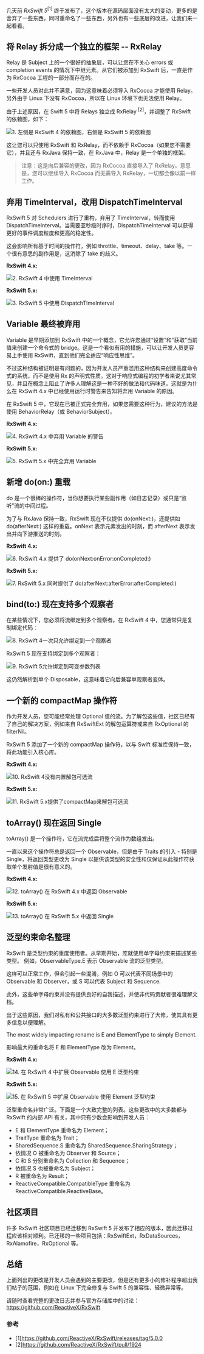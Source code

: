 几天前 *RxSwift 5*<sup>[1]</sup> 终于发布了，这个版本在源码层面没有太大的变动，更多的是舍弃了一些东西，同时重命名了一些东西，另外也有一些底层的改进，让我们来一起看看。

## 将 Relay 拆分成一个独立的框架 -- RxRelay

Relay 是 Subject 上的一个很好的抽象层，可以让您在不关心 errors 或 completion events 的情况下中继元素。从它们被添加到 RxSwift 后，一直是作为 RxCocoa 工程的一部分而存在的。

一些开发人员对此并不满意，因为这意味着必须导入 RxCocoa 才能使用 Relay。 另外由于 Linux 下没有 RxCocoa，所以在 Linux 环境下也无法使用 Relay。

由于上述原因，在 Swift 5 中将 Relays 独立成 RxRelay <sup>[2]</sup>，并调整了 RxSwift 的依赖图，如下：

![1. 左侧是 RxSwift 4 的依赖图，右侧是 RxSwift 5 的依赖图](http://)

这让您可以只使用 RxSwift 和 RxRelay，而不依赖于 RxCocoa（如果您不需要它），并且还与 RxJava 保持一致，在 RxJava 中，Relay 是一个单独的框架。

> 注意：这是向后兼容的更改，因为 RxCocoa 直接导入了 RxRelay。意思是，您可以继续导入 RxCocoa 而无需导入 RxRelay，一切都会像以前一样工作。

## 弃用 TimeInterval，改用 DispatchTimeInterval

RxSwift 5 对 Schedulers 进行了重构，弃用了 TimeInterval，转而使用 DispatchTimeInterval。当需要亚秒级时序时，DispatchTimeInterval 可以获得更好的事件调度粒度和更高的稳定性。

这会影响所有基于时间的操作符，例如 throttle、timeout、delay、take 等。一个很有意思的副作用是，这消除了 take 的歧义。

**RxSwift 4.x:**

![2. RxSwift 4 中使用 TimeInterval](http://)

**RxSwift 5.x:**

![3. RxSwift 5 中使用 DispatchTImeInterval](http://)

## Variable 最终被弃用

Variable 是早期添加到 RxSwift 中的一个概念，它允许您通过“设置”和“获取”当前值来创建一个命令式的 bridge。这是一个看似有用的措施，可以让开发人员更容易上手使用 RxSwift，直到他们完全适应“响应性思维”。

不过这种结构被证明是有问题的，因为开发人员严重滥用这种结构来创建高度命令式的系统，而不是使用 Rx 的声明式性质。这对于响应式编程的初学者来说尤其常见，并且在概念上阻止了许多人理解这是一种不好的做法和代码味道。这就是为什么在 RxSwift 4.x 中已经使用运行时警告来告知将弃用 Variable 的原因。

在 RxSwift 5 中，它现在已被正式完全弃用，如果您需要这种行为，建议的方法是使用 BehaviorRelay（或 BehaviorSubject）。

**RxSwift 4.x:**

![4. RxSwift 4.x 中弃用 Variable 的警告](http://)

**RxSwift 5.x:**

![5. RxSwift 5.x 中完全弃用 Variable](http://)

## 新增 do(on:) 重载

do 是一个很棒的操作符，当你想要执行某些副作用（如日志记录）或只是“监听”流的中间过程。

为了与 RxJava 保持一致，RxSwift 现在不仅提供 do(onNext:)，还提供如 do(afterNext:) 这样的重载。onNext 表示元素发出的时刻，而 afterNext 表示发出并向下游推送的时刻。

**RxSwift 4.x:**

![6. RxSwift 4.x 提供了 do(onNext:onError:onCompleted:)](http://)

**RxSwift 5.x:**

![7. RxSwift 5.x 同时提供了 do(afterNext:afterError:afterCompleted:)](http://)

## bind(to:) 现在支持多个观察者

在某些情况下，您必须将流绑定到多个观察者。在 RxSwift 4 中，您通常只是复制绑定代码：

![8. RxSwift 4一次只允许绑定到一个观察者](http://)

RxSwift 5 现在支持绑定到多个观察者：

![9. RxSwift 5允许绑定到可变参数列表](http://)

这仍然解析到单个 Disposable，这意味着它向后兼容单观察者变体。

## 一个新的 compactMap 操作符

作为开发人员，您可能经常处理 Optional 值的流。为了解包这些值，社区已经有了自己的解决方案，例如来自 RxSwiftExt 的解包运算符或来自 RxOptional 的 filterNil。

RxSwift 5 添加了一个新的 compactMap 操作符，以与 Swift 标准库保持一致，将此功能引入核心库。

**RxSwift 4.x:**

![10. RxSwift 4没有内置解包可选流](http://)

**RxSwift 5.x:**

![11. RxSwift 5.x提供了compactMap来解包可选流](http://)

## toArray() 现在返回 Single<T>

toArray() 是一个操作符，它在流完成后将整个流作为数组发出。

一直以来这个操作符总是返回一个 Observable<T>，但是由于 Traits 的引入 - 特别是 Single，将返回类型更改为 Single<T> 以提供该类型的安全性和仅保证从此操作符获取单个发射值是很有意义的。

**RxSwift 4.x:**

![12. toArray() 在 RxSwift 4.x 中返回 Observable<T>](http://)

**RxSwift 5.x:**

![13. toArray() 在 RxSwift 5.x 中返回 Single<T>](http://)

## 泛型约束命名整理

RxSwift 是泛型约束的重度使用者。从早期开始，库就使用单字母约束来描述某些类型。 例如，ObservableType.E 表示 Observable 流的泛型类型。

这样可以正常工作，但会引起一些混淆，例如 O 可以代表不同场景中的 Observable 和 Observer，或 S 可以代表 Subject 和 Sequence.

此外，这些单字母约束并没有提供良好的自我描述，并使非代码贡献者很难理解文档。

出于这些原因，我们对私有和公共接口的大多数泛型约束进行了大修，使其具有更多信息以便理解。

The most widely impacting rename is E and ElementType to simply Element.

影响最大的重命名将 E 和 ElementType 改为 Element。

**RxSwift 4.x:**

![14. 在 RxSwift 4 中扩展 Observable 使用 E 泛型约束](http://)

**RxSwift 5.x:**

![15. 在 RxSwift 5 中扩展 Observable 使用 Element 泛型约束](http://)

泛型重命名非常广泛。下面是一个大致完整的列表。这些更改中的大多数都与 RxSwift 的内部 API 有关，其中只有少数会影响到开发人员：

* E 和 ElementType 重命名为 Element；
* TraitType 重命名为 Trait；
* SharedSequence.S 重命名为 SharedSequence.SharingStrategy；
* 依情况 O 被重命名为 Observer 和 Source；
* C 和 S 分别重命名为 Collection 和 Sequence；
* 依情况 S 也被重命名为 Subject；
* R 被重命名为 Result；
* ReactiveCompatible.CompatibleType 重命名为ReactiveCompatible.ReactiveBase。

## 社区项目

许多 RxSwift 社区项目已经迁移到 RxSwift 5 并发布了相应的版本，因此迁移过程应该相对顺利。已迁移的一些项目包括：RxSwiftExt，RxDataSources，RxAlamofire，RxOptional 等。

## 总结

上面列出的更改是开发人员会遇到的主要更改，但是还有更多小的修补程序超出我们帖子的范围，例如在 Linux 下完全修复与 Swift 5 的兼容性、轻微异常等。

请随时查看完整的更改日志并参与官方存储库中的讨论：https://github.com/ReactiveX/RxSwift


### 参考

* [1]https://github.com/ReactiveX/RxSwift/releases/tag/5.0.0
* [2]https://github.com/ReactiveX/RxSwift/pull/1924


